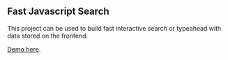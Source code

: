 ## Fast Javascript Search

This project can be used to build fast interactive search or typeahead with
data stored on the frontend.

[Demo here](https://assets.opentoken.com/demos/search/index.html).
